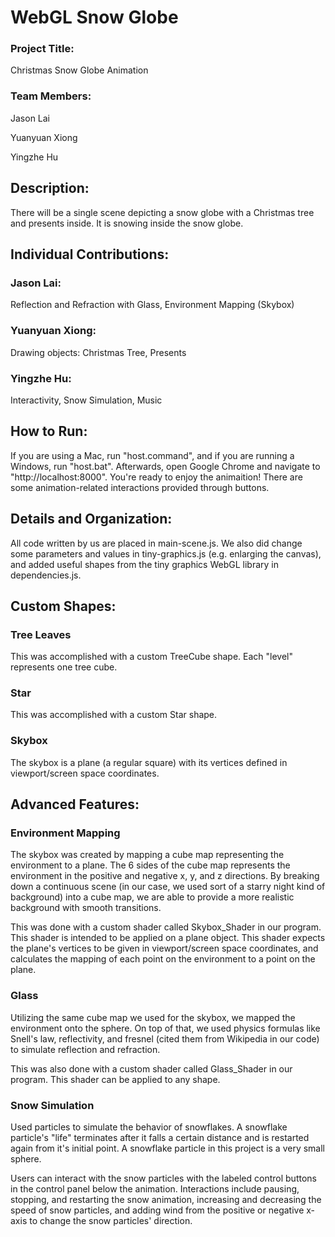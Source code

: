 # WebGL Snow Globe

### Project Title:
Christmas Snow Globe Animation

### Team Members:
Jason Lai

Yuanyuan Xiong

Yingzhe Hu

## Description:
There will be a single scene depicting a snow globe with a Christmas tree and presents inside. It is snowing inside the snow globe.

## Individual Contributions:
### Jason Lai:
Reflection and Refraction with Glass, Environment Mapping (Skybox)

### Yuanyuan Xiong:
Drawing objects: Christmas Tree, Presents

### Yingzhe Hu:
Interactivity, Snow Simulation, Music

## How to Run:
If you are using a Mac, run "host.command", and if you are running a Windows, run "host.bat".  Afterwards, open Google Chrome and navigate to "http://localhost:8000".  You're ready to enjoy the animaition! There are some animation-related interactions provided through buttons.

## Details and Organization:
All code written by us are placed in main-scene.js. We also did change some parameters and values in tiny-graphics.js (e.g. enlarging the canvas), and added useful shapes from the tiny graphics WebGL library in dependencies.js.

## Custom Shapes:
### Tree Leaves
This was accomplished with a custom TreeCube shape. Each "level" represents one tree cube. 

### Star
This was accomplished with a custom Star shape.

### Skybox
The skybox is a plane (a regular square) with its vertices defined in viewport/screen space coordinates.

## Advanced Features:
### Environment Mapping
The skybox was created by mapping a cube map representing the environment to a plane. The 6 sides of the cube map represents the environment in the positive and negative x, y, and z directions. By breaking down a continuous scene (in our case, we used sort of a starry night kind of background) into a cube map, we are able to provide a more realistic background with smooth transitions.

This was done with a custom shader called Skybox_Shader in our program. This shader is intended to be applied on a plane object. This shader expects the plane's vertices to be given in viewport/screen space coordinates, and calculates the mapping of each point on the environment to a point on the plane.

### Glass 
Utilizing the same cube map we used for the skybox, we mapped the environment onto the sphere. On top of that, we used physics formulas like Snell's law, reflectivity, and fresnel (cited them from Wikipedia in our code) to simulate reflection and refraction.

This was also done with a custom shader called Glass_Shader in our program. This shader can be applied to any shape. 

### Snow Simulation
Used particles to simulate the behavior of snowflakes. A snowflake particle's "life" terminates after it falls a certain distance and is restarted again from it's initial point. A snowflake particle in this project is a very small sphere.

Users can interact with the snow particles with the labeled control buttons in the control panel below the animation. Interactions include pausing, stopping, and restarting the snow animation, increasing and decreasing the speed of snow particles, and adding wind from the positive or negative x-axis to change the snow particles' direction.

